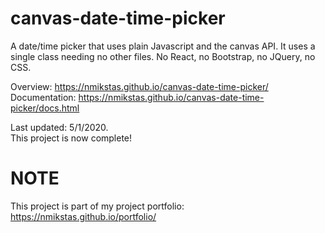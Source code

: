 # canvas-date-time-picker
A date/time picker that uses plain Javascript and the canvas API. It uses a single class needing no other files. No React, no Bootstrap, no JQuery, no CSS.  

Overview: https://nmikstas.github.io/canvas-date-time-picker/  
Documentation: https://nmikstas.github.io/canvas-date-time-picker/docs.html  

Last updated: 5/1/2020.  
This project is now complete!

# NOTE
This project is part of my project portfolio: https://nmikstas.github.io/portfolio/

